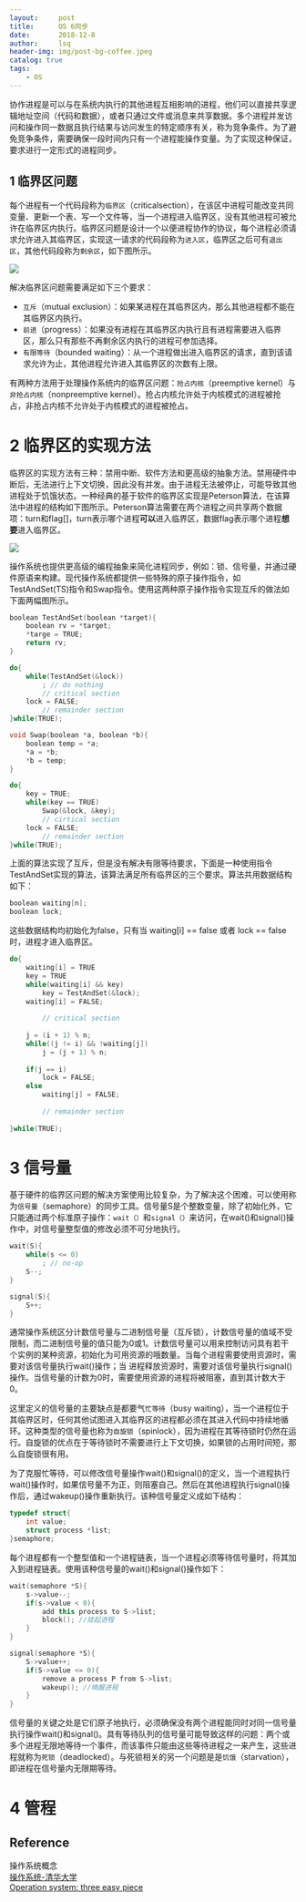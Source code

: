 ```yaml
---
layout:     post
title:      OS 6同步        
date:       2018-12-8   
author:     lsq    
header-img: img/post-bg-coffee.jpeg
catalog: true
tags:
    - OS
---
```


协作进程是可以与在系统内执行的其他进程互相影响的进程，他们可以直接共享逻辑地址空间（代码和数据），或者只通过文件或消息来共享数据。多个进程并发访问和操作同一数据且执行结果与访问发生的特定顺序有关，称为竞争条件。为了避免竞争条件，需要确保一段时间内只有一个进程能操作变量。为了实现这种保证，要求进行一定形式的进程同步。

## 1 临界区问题
每个进程有一个代码段称为`临界区`（criticalsection），在该区中进程可能改变共同变量、更新一个表、写一个文件等，当一个进程进入临界区，没有其他进程可被允许在临界区内执行。临界区问题是设计一个以便进程协作的协议，每个进程必须请求允许进入其临界区，实现这一请求的代码段称为`进入区`，临界区之后可有`退出区`，其他代码段称为`剩余区`，如下图所示。

![](https://raw.githubusercontent.com/liferlisiqi/liferlisiqi.github.io/master/img/2018-12-09-os20.jpg)

解决临界区问题需要满足如下三个要求：
- `互斥`（mutual exclusion）：如果某进程在其临界区内，那么其他进程都不能在其临界区内执行。
- `前进`（progress）：如果没有进程在其临界区内执行且有进程需要进入临界区，那么只有那些不再剩余区内执行的进程可参加选择。
- `有限等待`（bounded waiting）：从一个进程做出进入临界区的请求，直到该请求允许为止，其他进程允许进入其临界区的次数有上限。

有两种方法用于处理操作系统内的临界区问题：`抢占内核`（preemptive kernel）与`非抢占内核`（nonpreemptive kernel）。抢占内核允许处于内核模式的进程被抢占，非抢占内核不允许处于内核模式的进程被抢占。

# 2 临界区的实现方法
临界区的实现方法有三种：禁用中断、软件方法和更高级的抽象方法。禁用硬件中断后，无法进行上下文切换，因此没有并发。由于进程无法被停止，可能导致其他进程处于饥饿状态。一种经典的基于软件的临界区实现是Peterson算法，在该算法中进程的结构如下图所示。Peterson算法需要在两个进程之间共享两个数据项：turn和flag[]，turn表示哪个进程**可以**进入临界区，数据flag表示哪个进程**想要**进入临界区。

![](https://raw.githubusercontent.com/liferlisiqi/liferlisiqi.github.io/master/img/2018-12-09-os21.jpg)

操作系统也提供更高级的编程抽象来简化进程同步，例如：锁、信号量，并通过硬件原语来构建。现代操作系统都提供一些特殊的原子操作指令，如TestAndSet(TS)指令和Swap指令。使用这两种原子操作指令实现互斥的做法如下面两幅图所示。

```c++
boolean TestAndSet(boolean *target){
    boolean rv = *target;
    *targe = TRUE;
    return rv;
}

do{
    while(TestAndSet(&lock))
        ; // do nothing
        // critical section
    lock = FALSE;
        // remainder section
}while(TRUE);

```

```c++
void Swap(boolean *a, boolean *b){
    boolean temp = *a;
    *a = *b;
    *b = temp;
}

do{
    key = TRUE;
    while(key == TRUE)
        Swap(&lock, &key);
        // cirtical section
    lock = FALSE;
        // remainder section
}while(TRUE);
```

上面的算法实现了互斥，但是没有解决有限等待要求，下面是一种使用指令TestAndSet实现的算法，该算法满足所有临界区的三个要求。算法共用数据结构如下：

```c++
boolean waiting[n];
boolean lock;
```

这些数据结构均初始化为false，只有当 waiting[i] == false 或者 lock == false 时，进程才进入临界区。


```c++
do{
    waiting[i] = TRUE
    key = TRUE
    while(waiting[i] && key)
        key = TestAndSet(&lock);
    waiting[i] = FALSE;
    
        // critical section
        
    j = (i + 1) % n;
    while((j != i) && !waiting[j])
        j = (j + 1) % n;
        
    if(j == i)
        lock = FALSE;
    else
        waiting[j] = FALSE;
        
        // remainder section  
        
}while(TRUE);
```

# 3 信号量
基于硬件的临界区问题的解决方案使用比较复杂，为了解决这个困难，可以使用称为`信号量`（semaphore）的同步工具。信号量S是个整数变量，除了初始化外，它只能通过两个标准原子操作：`wait（）`和`signal（）`来访问，在wait()和signal()操作中，对信号量整型值的修改必须不可分地执行。

```c++
wait(S){
    while(s <= 0)
        ; // no-op
    S--;
}

signal(S){
    S++;
}

```

通常操作系统区分计数信号量与二进制信号量（互斥锁），计数信号量的值域不受限制，而二进制信号量的值只能为0或1。计数信号量可以用来控制访问具有若干个实例的某种资源，初始化为可用资源的哦数量。当每个进程需要使用资源时，需要对该信号量执行wait()操作；当 进程释放资源时，需要对该信号量执行signal()操作。当信号量的计数为0时，需要使用资源的进程将被阻塞，直到其计数大于0。

这里定义的信号量的主要缺点是都要气`忙等待`（busy waiting），当一个进程位于其临界区时，任何其他试图进入其临界区的进程都必须在其进入代码中持续地循环。这种类型的信号量也称为`自旋锁`（spinlock），因为进程在其等待锁时仍然在运行。自旋锁的优点在于等待锁时不需要进行上下文切换，如果锁的占用时间短，那么自旋锁很有用。

为了克服忙等待，可以修改信号量操作wait()和signal()的定义，当一个进程执行wait()操作时，如果信号量不为正，则阻塞自己。然后在其他进程执行signal()操作后，通过wakeup()操作重新执行。该种信号量定义成如下结构：

```c++
typedef struct{
    int value;
    struct process *list;
}semaphore;
```

每个进程都有一个整型值和一个进程链表，当一个进程必须等待信号量时，将其加入到进程链表。使用该种信号量的wait()和signal()操作如下：
```c++
wait(semaphore *S){
    s->value--;
    if(s->value < 0){
        add this process to S->list;
        block(); //挂起进程
    }
}

signal(semaphore *S){
    S->value++;
    if(S->value <= 0){
        remove a process P from S->list;
        wakeup(); //唤醒进程
    }
}

```

信号量的关键之处是它们原子地执行，必须确保没有两个进程能同时对同一信号量执行操作wait()和signal()。具有等待队列的信号量可能导致这样的问题：两个或多个进程无限地等待一个事件，而该事件只能由这些等待进程之一来产生，这些进程就称为`死锁`（deadlocked）。与死锁相关的另一个问题是是`饥饿`（starvation），即进程在信号量内无限期等待。

# 4 管程



## Reference
操作系统概念    
[操作系统-清华大学](http://os.cs.tsinghua.edu.cn/oscourse/OS2017spring)  
[Operation system: three easy piece](http://pages.cs.wisc.edu/~remzi/OSTEP/) 
